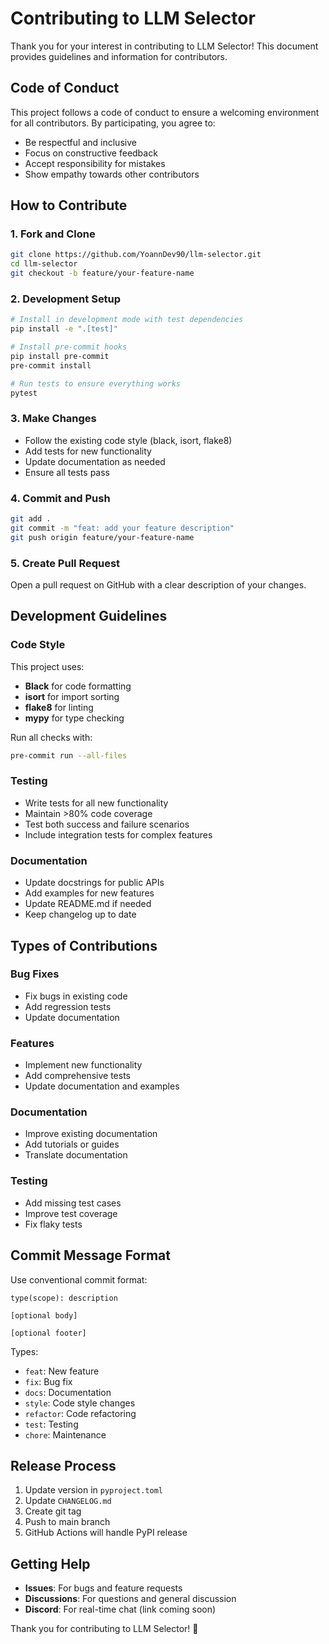 # Contributing to LLM Selector

Thank you for your interest in contributing to LLM Selector! This document provides guidelines and information for contributors.

## Code of Conduct

This project follows a code of conduct to ensure a welcoming environment for all contributors. By participating, you agree to:

- Be respectful and inclusive
- Focus on constructive feedback
- Accept responsibility for mistakes
- Show empathy towards other contributors

## How to Contribute

### 1. Fork and Clone

```bash
git clone https://github.com/YoannDev90/llm-selector.git
cd llm-selector
git checkout -b feature/your-feature-name
```

### 2. Development Setup

```bash
# Install in development mode with test dependencies
pip install -e ".[test]"

# Install pre-commit hooks
pip install pre-commit
pre-commit install

# Run tests to ensure everything works
pytest
```

### 3. Make Changes

- Follow the existing code style (black, isort, flake8)
- Add tests for new functionality
- Update documentation as needed
- Ensure all tests pass

### 4. Commit and Push

```bash
git add .
git commit -m "feat: add your feature description"
git push origin feature/your-feature-name
```

### 5. Create Pull Request

Open a pull request on GitHub with a clear description of your changes.

## Development Guidelines

### Code Style

This project uses:
- **Black** for code formatting
- **isort** for import sorting
- **flake8** for linting
- **mypy** for type checking

Run all checks with:
```bash
pre-commit run --all-files
```

### Testing

- Write tests for all new functionality
- Maintain >80% code coverage
- Test both success and failure scenarios
- Include integration tests for complex features

### Documentation

- Update docstrings for public APIs
- Add examples for new features
- Update README.md if needed
- Keep changelog up to date

## Types of Contributions

### Bug Fixes
- Fix bugs in existing code
- Add regression tests
- Update documentation

### Features
- Implement new functionality
- Add comprehensive tests
- Update documentation and examples

### Documentation
- Improve existing documentation
- Add tutorials or guides
- Translate documentation

### Testing
- Add missing test cases
- Improve test coverage
- Fix flaky tests

## Commit Message Format

Use conventional commit format:

```
type(scope): description

[optional body]

[optional footer]
```

Types:
- `feat`: New feature
- `fix`: Bug fix
- `docs`: Documentation
- `style`: Code style changes
- `refactor`: Code refactoring
- `test`: Testing
- `chore`: Maintenance

## Release Process

1. Update version in `pyproject.toml`
2. Update `CHANGELOG.md`
3. Create git tag
4. Push to main branch
5. GitHub Actions will handle PyPI release

## Getting Help

- **Issues**: For bugs and feature requests
- **Discussions**: For questions and general discussion
- **Discord**: For real-time chat (link coming soon)

Thank you for contributing to LLM Selector! 🚀